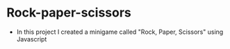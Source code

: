 # Rock-paper-scissors

* In this project I created a minigame called "Rock, Paper, Scissors" using Javascript
